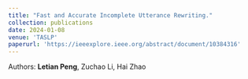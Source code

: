 ```yaml
---
title: "Fast and Accurate Incomplete Utterance Rewriting."
collection: publications
date: 2024-01-08
venue: 'TASLP'
paperurl: 'https://ieeexplore.ieee.org/abstract/document/10384316'
---
```

Authors: **Letian Peng**, Zuchao Li, Hai Zhao
